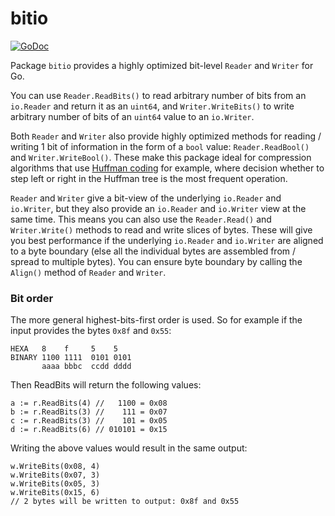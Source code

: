 # bitio

[![GoDoc](https://godoc.org/github.com/icza/bitio?status.svg)](https://godoc.org/github.com/icza/bitio)

Package `bitio` provides a highly optimized bit-level `Reader` and `Writer` for Go.

You can use `Reader.ReadBits()` to read arbitrary number of bits from an `io.Reader` and return it as an `uint64`,
and `Writer.WriteBits()` to write arbitrary number of bits of an `uint64` value to an `io.Writer`.

Both `Reader` and `Writer` also provide highly optimized methods for reading / writing
1 bit of information in the form of a `bool` value: `Reader.ReadBool()` and `Writer.WriteBool()`.
These make this package ideal for compression algorithms that use [Huffman coding](https://en.wikipedia.org/wiki/Huffman_coding) for example,
where decision whether to step left or right in the Huffman tree is the most frequent operation.

`Reader` and `Writer` give a bit-view of the underlying `io.Reader` and `io.Writer`, but they also provide
an `io.Reader` and `io.Writer` view at the same time. This means you can also use the `Reader.Read()` and
`Writer.Write()` methods to read and write slices of bytes. These will give you best performance if
the underlying `io.Reader` and `io.Writer` are aligned to a byte boundary (else all the individual bytes
are assembled from / spread to multiple bytes). You can ensure byte boundary by calling the `Align()`
method of `Reader` and `Writer`.

### Bit order

The more general highest-bits-first order is used. So for example if the input provides the bytes `0x8f` and `0x55`:

    HEXA   8    f     5    5
    BINARY 1100 1111  0101 0101
           aaaa bbbc  ccdd dddd

Then ReadBits will return the following values:

    a := r.ReadBits(4) //   1100 = 0x08
    b := r.ReadBits(3) //    111 = 0x07
    c := r.ReadBits(3) //    101 = 0x05
    d := r.ReadBits(6) // 010101 = 0x15

Writing the above values would result in the same output:

    w.WriteBits(0x08, 4)
    w.WriteBits(0x07, 3)
    w.WriteBits(0x05, 3)
    w.WriteBits(0x15, 6)
    // 2 bytes will be written to output: 0x8f and 0x55
